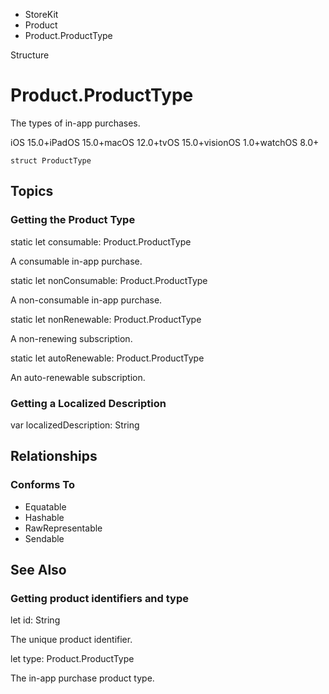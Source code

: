 

- StoreKit
- Product
-  Product.ProductType 

Structure

# Product.ProductType

The types of in-app purchases.

iOS 15.0+iPadOS 15.0+macOS 12.0+tvOS 15.0+visionOS 1.0+watchOS 8.0+

``` source
struct ProductType
```

## Topics

### Getting the Product Type

static let consumable: Product.ProductType

A consumable in-app purchase.

static let nonConsumable: Product.ProductType

A non-consumable in-app purchase.

static let nonRenewable: Product.ProductType

A non-renewing subscription.

static let autoRenewable: Product.ProductType

An auto-renewable subscription.

### Getting a Localized Description

var localizedDescription: String

## Relationships

### Conforms To

- Equatable
- Hashable
- RawRepresentable
- Sendable

## See Also

### Getting product identifiers and type

let id: String

The unique product identifier.

let type: Product.ProductType

The in-app purchase product type.


